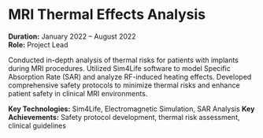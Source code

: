 # MRI Thermal Effects Analysis

**Duration:** January 2022 – August 2022  
**Role:** Project Lead

Conducted in-depth analysis of thermal risks for patients with implants during MRI procedures. Utilized Sim4Life software to model Specific Absorption Rate (SAR) and analyze RF-induced heating effects. Developed comprehensive safety protocols to minimize thermal risks and enhance patient safety in clinical MRI environments.

**Key Technologies:** Sim4Life, Electromagnetic Simulation, SAR Analysis
**Key Achievements:** Safety protocol development, thermal risk assessment, clinical guidelines